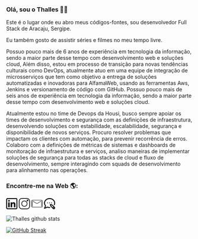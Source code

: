 ### Olá, sou o Thalles 👋‍💻

Este é o lugar onde eu abro meus códigos-fontes, sou desenvolvedor Full Stack de Aracaju, Sergipe.

Eu também gosto de assistir séries e filmes no meu tempo livre. 

Possuo pouco mais de 6 anos de experiência em tecnologia da informação, sendo a maior parte desse tempo com desenvolvimento web e soluções cloud, Além disso, estou em processo de transição para novas tendências culturais como DevOps, atualmente atuo em uma equipe de integração de microsserviços que tem como objetivo a entrega de soluções automatizadas e inovadoras para AlfamaWeb, usando as ferramentas Aws, Jenkins e versionamento de código com GitHub. 
Possuo pouco mais de seis anos de experiência em tecnologia da informação, sendo a maior parte desse tempo com desenvolvimento web e soluções cloud.

Atualmente estou no time de Devops da Housi, busco sempre apoiar os times de desenvolvimento e segurança com as definições de infraestrutura, desenvolvendo soluções com estabilidade, escalabilidade, segurança e disponibilidade de novos serviços.
Procuro resolver problemas que impactam os clientes com automação, para prevenir recorrência de erros.
Colaboro com a definições de métricas de sistemas e dashboards de monitoração de infraestrutura e serviços, analiso maneiras de implementar soluções de segurança para todas as stacks de cloud e fluxo de desenvolvimento, sempre interagindo com squads de desenvolvimento para alinhamento nas operações.

### Encontre-me na Web 🌎: 

<p>
<a href="https://www.linkedin.com/in/thallesdaniell//"><img height="30" src="https://github.com/thallesdaniell/thallesdaniell/blob/master/linkedin.png?raw=true"></a>
<a href="https://www.instagram.com/thallesdaniell"><img height="30" src="https://github.com/thallesdaniell/thallesdaniell/blob/master/instagram.png?raw=true"></a>
<a href="mailto:thallesdaniell@gmail.com"><img height="30" src="https://github.com/thallesdaniell/thallesdaniell/blob/master/mail.png?raw=true"></a>
<a href="https://develoti.com.br"><img height="30" src="https://github.com/thallesdaniell/thallesdaniell/blob/master/blog.png?raw=true"></a>
</p>

![Thalles github stats](https://github-readme-stats.vercel.app/api?username=thallesdaniell&count_private=true&show_icons=true&theme=tokyonight)

[![GitHub Streak](https://github-readme-streak-stats.herokuapp.com?user=thallesdaniell&theme=dark&ring=5981C4&sideLabels=38BCAD&border=FFFFFF&background=1A1B27&stroke=FFFFFF&currStreakNum=38BCAD&sideNums=38BCAD&currStreakLabel=38BCAD&dates=BE90F2&fire=BE90F2)](https://git.io/streak-stats)
